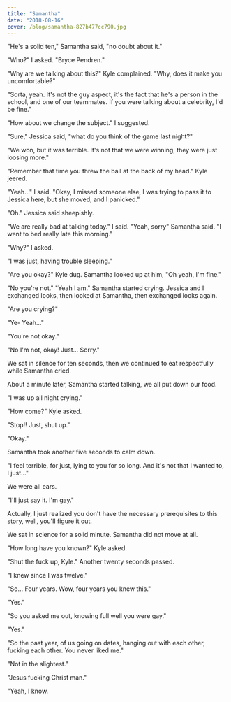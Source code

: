 ```yaml
---
title: "Samantha"
date: "2018-08-16"
cover: /blog/samantha-827b477cc790.jpg
---
```


"He's a solid ten," Samantha said, "no doubt about it."

"Who?" I asked. "Bryce Pendren."

"Why are we talking about this?" Kyle complained. "Why, does it make you uncomfortable?"

"Sorta, yeah. It's not the guy aspect, it's the fact that he's a person in the school, and one of our teammates. If you were talking about a celebrity, I'd be fine."

"How about we change the subject." I suggested.

"Sure," Jessica said, "what do you think of the game last night?"

"We won, but it was terrible. It's not that we were winning, they were just loosing more."

"Remember that time you threw the ball at the back of my head." Kyle jeered.

"Yeah…" I said. "Okay, I missed someone else, I was trying to pass it to Jessica here, but she moved, and I panicked."

"Oh." Jessica said sheepishly.

"We are really bad at talking today." I said. "Yeah, sorry" Samantha said. "I went to bed really late this morning."

"Why?" I asked.

"I was just, having trouble sleeping."

"Are you okay?" Kyle dug. Samantha looked up at him, "Oh yeah, I'm fine."

"No you're not." "Yeah I am." Samantha started crying. Jessica and I exchanged looks, then looked at Samantha, then exchanged looks again.

"Are you crying?"

"Ye- Yeah…"

"You're not okay."

"No I'm not, okay! Just… Sorry."

We sat in silence for ten seconds, then we continued to eat respectfully while Samantha cried.

About a minute later, Samantha started talking, we all put down our food.

"I was up all night crying."

"How come?" Kyle asked.

"Stop!! Just, shut up."

"Okay."

Samantha took another five seconds to calm down.

"I feel terrible, for just, lying to you for so long. And it's not that I wanted to, I just…"

We were all ears.

"I'll just say it. I'm gay."

Actually, I just realized you don't have the necessary prerequisites to this story, well, you'll figure it out.

We sat in science for a solid minute. Samantha did not move at all.

"How long have you known?" Kyle asked.

"Shut the fuck up, Kyle." Another twenty seconds passed.

"I knew since I was twelve."

"So… Four years. Wow, four years you knew this."

"Yes."

"So you asked me out, knowing full well you were gay."

"Yes."

"So the past year, of us going on dates, hanging out with each other, fucking each other. You never liked me."

"Not in the slightest."

"Jesus fucking Christ man."

"Yeah, I know.
